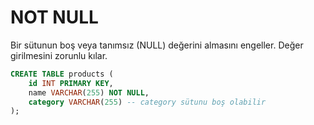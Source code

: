 # NOT NULL

Bir sütunun boş veya tanımsız (NULL) değerini almasını engeller. Değer girilmesini zorunlu kılar.

```sql
CREATE TABLE products (
    id INT PRIMARY KEY,
    name VARCHAR(255) NOT NULL,
    category VARCHAR(255) -- category sütunu boş olabilir
);
```